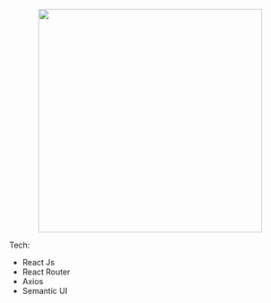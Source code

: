 
<p align="center" ><img height="400px" src="https://github.com/perdianto27/react-news/blob/master/screenshoot.png"> </p>


Tech:
- React Js
- React Router
- Axios
- Semantic UI
